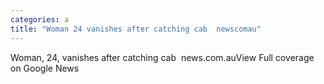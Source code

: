 ```yaml
---
categories: a
title: "Woman 24 vanishes after catching cab  newscomau"
---
```

Woman, 24, vanishes after catching cab&nbsp;&nbsp;news.com.auView Full coverage on Google News